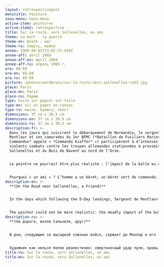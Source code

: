 ```yaml
---
layout: retrospectivepost
menutitle: Peinture
sous-menu: Sous-menu
active-item: peintures
active-item2: retrospective
title: Sur la route, vers Sallenelles, un ami
theme: La mort - la guerre
theme-en: Death - war
theme-ru: Смерть, война
annee: 1969-04-01T13:02:37.459Z
annee-aff: avril 1969
annee-aff-en: April 1969
annee-aff-ru: апрель 1969 г.
era: 60-69
era-en: 60-69
era-ru: 60-69
picture: /photos/wordpress/sur-la-route-vers-sallenelles-red3.jpg
place: Paris
place-en: Paris
place-ru: Париж
type: huile sur papier sur toile
type-en: oil on paper on canvas
type-ru: масло, бумага, холст
dimensions: 37 cm x 30,5 cm
dimensions-en: 37 cm x 30.5 cm
dimensions-ru: 37 см x 30,5 см
description-fr: >-
  Dans les jours qui suivirent le débarquement de Normandie, le sergent de
  Montlaur et ses camarades du 1er BFMC (*Bataillon de Fusiliers Marins
  Commandos* appelé « *Commando Kieffer* ») participèrent à d’intenses et
  violents combats contre les troupes allemandes stationnées à proximité de
  Sallenelles et du Bois de Bavent au nord de l’Orne.


  Le peintre ne pourrait être plus réaliste : l’impact de la balle ou d’un éclat d’obus en plein front, le sang qui a coulé de la blessure mortelle, l’aspect verdâtre, bleu et terreux du visage sont reproduits dans ce tableau dans toute leur horreur.


  Pourquoi « un ami » ? L’homme a un béret, un béret vert de commando. C’est certainement un des camarades commando de Montlaur. Probablement l’un de ceux qui furent tués le 10 ou 11 juin autour d’Amfreville.
description-en: >-
  **(On the Road near Sallenelles, a Friend)**


  In the days which following the D-Day landings, Sergeant de Montlaur and his comrades of the Free-French No. 4 Commando 1st BFMC (*Battaillon de Fusiliers Marins Commando*s also called "*Kieffer Commando*") took part in intense and violent fighting against the German troops stationed near the village of Sallenelles and the  Bavent Woods on the North bank of the Orne River.


  The painter could not be more realistic: the deadly impact of the bullet, the blood which has flowed from the wound, the greenish and blue tint of the face of "his friend" are reproduced in this painting in all their horror.
description-ru: >-
  **(На дороге, возле Сальнеля, друг)**


  В дни, следующие за высадкой союзных войск, сержант де Монлор и его товарищи из коммандос № 4 1-го батальона (*Battaillon de Fusiliers Marines Commando*, также именуемые «*Kieffer Commando*») принимали участие в интенсивных боевых действиях и ожесточенных боях с немецкими войсками, расположенными у деревни Салленель и Бавен-Вудс на северном берегу реки Орн.


  Художник как нельзя более реалистичен: смертоносный удар пули, кровь, истекающая из раны, зеленовато-синий оттенок лица его друга воспроизведены на этой картине натуралистично и ужасающе.
title-ru: Sur la route, vers Sallenelles, un ami
title-en: Sur la route, vers Sallenelles, un ami
---
```

